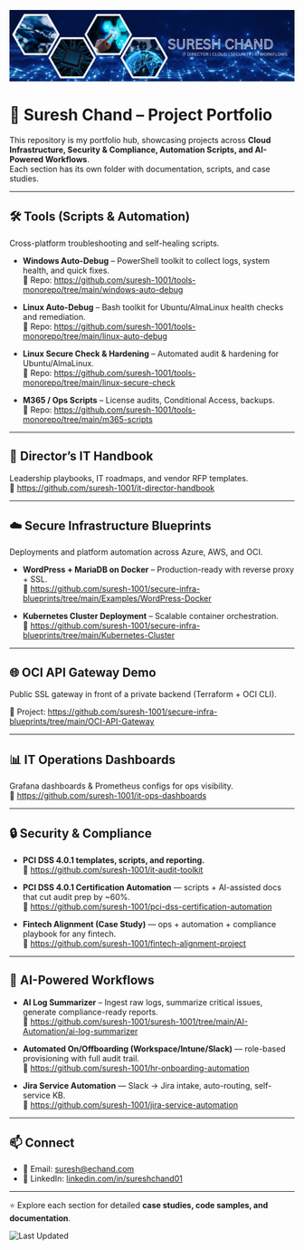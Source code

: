 ![Suresh Chand Banner](./assets/banner.png)

# 🚀 Suresh Chand – Project Portfolio

This repository is my portfolio hub, showcasing projects across **Cloud Infrastructure, Security & Compliance, Automation Scripts, and AI-Powered Workflows**.  
Each section has its own folder with documentation, scripts, and case studies.

---

## 🛠️ Tools (Scripts & Automation)
Cross-platform troubleshooting and self-healing scripts.

- **Windows Auto-Debug** – PowerShell toolkit to collect logs, system health, and quick fixes.  
  🔗 Repo: https://github.com/suresh-1001/tools-monorepo/tree/main/windows-auto-debug

- **Linux Auto-Debug** – Bash toolkit for Ubuntu/AlmaLinux health checks and remediation.  
  🔗 Repo: https://github.com/suresh-1001/tools-monorepo/tree/main/linux-auto-debug

- **Linux Secure Check & Hardening** – Automated audit & hardening for Ubuntu/AlmaLinux.  
  🔗 Repo: https://github.com/suresh-1001/tools-monorepo/tree/main/linux-secure-check

- **M365 / Ops Scripts** – License audits, Conditional Access, backups.  
  🔗 Repo: https://github.com/suresh-1001/tools-monorepo/tree/main/m365-scripts

---

## 📂 Director’s IT Handbook
Leadership playbooks, IT roadmaps, and vendor RFP templates.  
🔗 https://github.com/suresh-1001/it-director-handbook

---

## ☁️ Secure Infrastructure Blueprints
Deployments and platform automation across Azure, AWS, and OCI.

- **WordPress + MariaDB on Docker** – Production-ready with reverse proxy + SSL.  
  🔗 https://github.com/suresh-1001/secure-infra-blueprints/tree/main/Examples/WordPress-Docker

- **Kubernetes Cluster Deployment** – Scalable container orchestration.  
  🔗 https://github.com/suresh-1001/secure-infra-blueprints/tree/main/Kubernetes-Cluster

---

## 🌐 OCI API Gateway Demo
Public SSL gateway in front of a private backend (Terraform + OCI CLI).

🔗 Project: https://github.com/suresh-1001/secure-infra-blueprints/tree/main/OCI-API-Gateway

---

## 📊 IT Operations Dashboards
Grafana dashboards & Prometheus configs for ops visibility.  
🔗 https://github.com/suresh-1001/it-ops-dashboards

---

## 🔒 Security & Compliance
- **PCI DSS 4.0.1 templates, scripts, and reporting.**  
🔗 https://github.com/suresh-1001/it-audit-toolkit

- **PCI DSS 4.0.1 Certification Automation** — scripts + AI-assisted docs that cut audit prep by ~60%.  
  🔗 https://github.com/suresh-1001/pci-dss-certification-automation

- **Fintech Alignment (Case Study)** — ops + automation + compliance playbook for any fintech.  
  🔗 https://github.com/suresh-1001/fintech-alignment-project

---

## 🧠 AI-Powered Workflows
- **AI Log Summarizer** – Ingest raw logs, summarize critical issues, generate compliance-ready reports.  
🔗 https://github.com/suresh-1001/suresh-1001/tree/main/AI-Automation/ai-log-summarizer

- **Automated On/Offboarding (Workspace/Intune/Slack)** — role-based provisioning with full audit trail.  
  🔗 https://github.com/suresh-1001/hr-onboarding-automation

- **Jira Service Automation** — Slack → Jira intake, auto-routing, self-service KB.  
  🔗 https://github.com/suresh-1001/jira-service-automation

---

## 📫 Connect
- 📧 Email: [suresh@echand.com](mailto:suresh@echand.com)  
- 💼 LinkedIn: [linkedin.com/in/sureshchand01](https://www.linkedin.com/in/sureshchand01)

---

⭐ Explore each section for detailed **case studies, code samples, and documentation**.

![Last Updated](https://img.shields.io/github/last-commit/suresh-1001/suresh-1001?label=Last%20Updated&color=blue)
